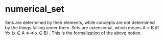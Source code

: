 # numerical_set
Sets are determined by their elements, while concepts are not determined by the things falling under them.
Sets are extensional, which means
A = B iff ∀x (x ∈ A ⇐⇒ x ∈ B) .
This is the formalization of the above notion.
